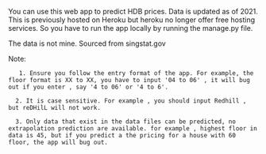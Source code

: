 You can use this web app to predict HDB prices. Data is updated as of 2021. This is previously hosted on Heroku but heroku no longer offer free hosting services. So you have to run the app locally by running the manage.py file. 

The data is not mine. Sourced from singstat.gov

Note: 


       1. Ensure you follow the entry format of the app. For example, the floor format is XX to XX, you have to input '04 to 06' , it will bug out if you enter , say '4 to 06' or '4 to 6'. 

      2. It is case sensitive. For example , you should input Redhill , but reDHilL will not work. 
      
      3. Only data that exist in the data files can be predicted, no extrapolation prediction are available. for example , highest floor in data is 45, but if you predict a the pricing for a house with 60 floor, the app will bug out.
